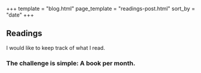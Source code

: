+++
template = "blog.html"
page_template = "readings-post.html"
sort_by = "date"
+++

## Readings

I would like to keep track of what I read.

### The challenge is simple: A book per month.

